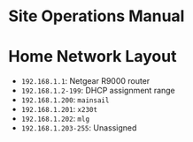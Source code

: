 # Site Operations Manual

# Home Network Layout
- `192.168.1.1`: Netgear R9000 router
- `192.168.1.2-199`: DHCP assignment range
- `192.168.1.200`: `mainsail`
- `192.168.1.201`: `x230t`
- `192.168.1.202`: `mlg`
- `192.168.1.203-255`: Unassigned
